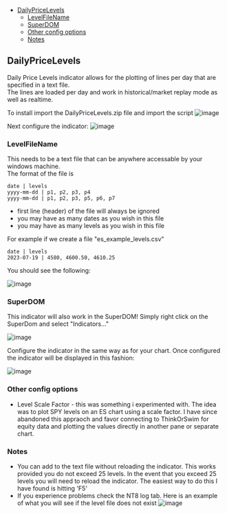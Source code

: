- [DailyPriceLevels](#dailypricelevels)
  - [LevelFileName](#levelfilename)
  - [SuperDOM](#superdom)
  - [Other config options](#other-config-options)
  - [Notes](#notes)


## DailyPriceLevels
Daily Price Levels indicator allows for the plotting of lines per day that are specified in a text file.  
The lines are loaded per day and work in historical/market replay mode as well as realtime.

To install import the DailyPriceLevels.zip file and import the script
![image](https://github.com/cargocultscience/nt-indicators/assets/28972498/e4bbcbed-1acb-417e-8196-321dfaef4aaf)

Next configure the indicator:
![image](https://github.com/cargocultscience/nt-indicators/assets/28972498/63d68f91-9315-4266-af18-84c5b3088b13)
### LevelFileName
This needs to be a text file that can be anywhere accessable by your windows machine.  
The format of the file is 
```
date | levels
yyyy-mm-dd | p1, p2, p3, p4
yyyy-mm-dd | p1, p2, p3, p5, p6, p7
```
* first line (header) of the file will always be ignored
* you may have as many dates as you wish in this file
* you may have as many levels as you wish in this file

For example if we create a file "es_example_levels.csv"
```
date | levels
2023-07-19 | 4580, 4600.50, 4610.25
```
You should see the following:

![image](https://github.com/cargocultscience/nt-indicators/assets/28972498/7f486dc4-05cb-44c8-a12c-59931c6ce8b2)

### SuperDOM
This indicator will also work in the SuperDOM!  Simply right click on the SuperDom and select "Indicators..."

![image](https://github.com/cargocultscience/nt-indicators/assets/28972498/27ce1814-6ef0-4bcc-87bd-a3f876c90d8e)

Configure the indicator in the same way as for your chart.  Once configured the indicator will be displayed in this fashion:

![image](https://github.com/cargocultscience/nt-indicators/assets/28972498/012694cc-e200-4aac-a0f8-ab8c7de5d569)

### Other config options
* Level Scale Factor - this was something i experimented with.  The idea was to plot SPY levels on an ES chart using a scale factor.  I have since abandoned this appraoch and favor connecting to ThinkOrSwim for equity data and plotting the values directly in another pane or separate chart.

### Notes
* You can add to the text file without reloading the indicator.  This works provided you do not exceed 25 levels.   In the event that you exceed 25 levels you will need to reload the indicator.  The easiest way to do this I have found is hitting 'F5'
* If you experience problems check the NT8 log tab.  Here is an example of what you will see if the level file does not exist ![image](https://github.com/cargocultscience/nt-indicators/assets/28972498/148143ed-ac9c-4d33-9c4a-6bd792cc00ce)







